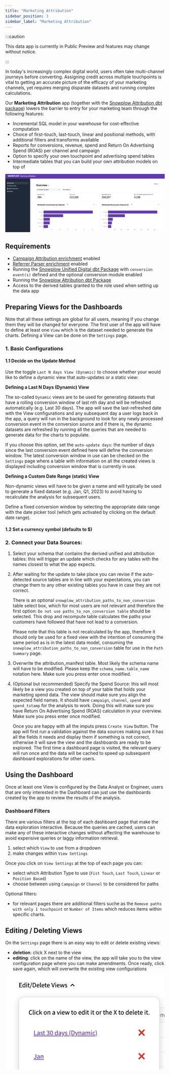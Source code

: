 ```yaml
---
title: "Marketing Attribution"
sidebar_position: 3
sidebar_label: "Marketing Attribution"
---
```


:::caution

This data app is currently in Public Preview and features may change without notice. 

:::

In today's increasingly complex digital world, users often take multi-channel journeys before converting. Assigning credit across multiple touchpoints is vital to getting an accurate picture of the efficacy of your marketing channels, yet requires merging disparate datasets and running complex calculations.

Our **Marketing Attribution** app (together with the [Snowplow Attribution dbt package](/docs/modeling-your-data/modeling-your-data-with-dbt/dbt-models/dbt-attribution-data-model/index.md)) lowers the barrier to entry for your marketing team through the following features:

- Incremental SQL model in your warehouse for cost-effective computation
- Choice of first-touch, last-touch, linear and positional methods, with additional filters and transforms available
- Reports for conversions, revenue, spend and Return On Advertising Spend (ROAS) per channel and campaign
- Option to specify your own touchpoint and advertising spend tables
- Intermediate tables that you can build your own attribution models on top of

![](images/overview.png)

## Requirements

- [Campaign Attribution enrichment](/docs/pipeline/enrichments/available-enrichments/campaign-attribution-enrichment/index.md) enabled
- [Referrer Parser enrichment](/docs/pipeline/enrichments/available-enrichments/referrer-parser-enrichment/index.md) enabled
- Running the [Snowplow Unified Digital dbt Package](/docs/modeling-your-data/modeling-your-data-with-dbt/dbt-models/dbt-unified-data-model/index.md) with `conversion event(s)` defined and the optional conversion module enabled
- Running the [Snowplow Attribution dbt Package](/docs/modeling-your-data/modeling-your-data-with-dbt/dbt-models/dbt-attribution-data-model/index.md)
- Access to the derived tables granted to the role used when setting up the data app

## Preparing Views for the Dashboards

Note that all these settings are global for all users, meaning if you change them they will be changed for everyone. The first user of the app will have to define at least one `View` which is the dataset needed to generate the charts. Defining a View can be done on the `Settings` page.

### 1. Basic Configurations

#### 1.1 Decide on the Update Method 

Use the toggle `Last N days View (Dynamic)` to choose whether your would like to define a dynamic view that auto-updates or a static view:

**Defining a Last N Days (Dynamic) View**

The so-called `Dynamic` views are to be used for generating datasets that have a rolling conversion window of last nth day and will be refreshed automatically (e.g. Last 30 days). The app will save the last-refreshed date with the View configurations and any subsequent day a user logs back in the app, a query will run in the background to look for any newly processed conversion event in the conversion source and if there is, the dynamic datasets are refreshed by running all the queries that are needed to generate data for the charts to populate. 

If you choose this option, set the `auto-update days`: the number of days since the last conversion event defined here will define the conversion window. The latest conversion window in use can be checked on the `Settings` page where a table with information on all the created views is displayed including conversion window that is currently in use.

**Defining a Custom Date Range (static) View**

Non-dynamic views will have to be given a name and will typically be used to generate a fixed dataset (e.g. Jan, Q1, 2023) to avoid having to recalculate the analysis for subsequent users.

Define a fixed conversion window by selecting the appropriate date range with the date picker tool (which gets activated by clicking on the default date range). 

#### 1.2 Set a currency symbol (defaults to $)

### 2. Connect your Data Sources:

1. Select your schema that contains the derived unified and attribution tables: this will trigger an update which checks for any tables with the names closest to what the app expects.
2. After waiting for the update to take place you can revise if the auto-detected source tables are in line with your expectations, you can change them to any other existing tables you have in case they are not correct.

    There is an optional `snowplow_attribution_paths_to_non_conversion` table select box, which for most users are not relevant and therefore the first option: `Do not use paths_to_non_conversion table` should be selected. This drop and recompute table calculates the paths your customers have followed that have not lead to a conversion.

    Please note that this table is not recalculated by the app, therefore it should only be used for a fixed view with the intention of consuming the same period as is in the latest data model, consuming the  `snowplow_attribution_paths_to_non_conversion` table for use in the `Path Summary` page.

3. Overwrite the attribution_manifest table. Most likely the schema name will have to be modified. Please keep the `schema_name.table_name` notation here. Make sure you press enter once modified.
4. (Optional but recommended) Specify the Spend Source: this will most likely be a view you created on top of your table that holds your marketing spend data. The view should make sure you align the expected field names. It should have `campaign`, `channel`, `spend` and `spend_tstamp` for the analysis to work. Doing this will make sure you have Return On Advertising Spend (ROAS) calculation in your overview. Make sure you press enter once modified.

    Once you are happy with all the imputs press `Create View` button. The app will first run a validation against the data sources making sure it has all the fields it needs and display them if something is not correct, otherwise it will save the view and the dashboards are ready to be explored. The first time a dashboard page is visited, the relevant query will run once and the data will be cached to speed up subsequent dashboard explorations for other users.


## Using the Dashboard

Once at least one View is configured by the Data Analyst or Engineer, users that are only interested in the Dashboard can just use the dashboards created by the app to review the results of the analysis.

### Dashboard Filters

There are various filters at the top of each dashboard page that make the data exploration interactive. Because the queries are cached, users can make any of these interactive changes without affecting the warehouse to avoid expensive queries or laggy information retrieval.

1. select which `View` to use from a dropdown
2. make changes within `View Settings`

Once you click on `View Settings` at the top of each page you can:
- select which Attribution Type to use (`Fist Touch`, `Last Touch`, `Linear` or `Position Based`)
- choose between using `Campaign` or `Channel` to be considered for paths

Optional filters:
- for relevant pages there are additional filters suche as the `Remove paths with only 1 touchpoint` or `Number of Items` which reduces items within specific charts.

## Editing / Deleting Views
On the `Settings` page there is an easy way to edit or delete existing views:

- **deletion**: click X next to the view
- **editing**: click on the name of the view, the app will take you to the view configuration page where you can make amendments. Once ready, click save again, which will overwrite the existing view configurations 

![](images/edit_delete_views.png)
